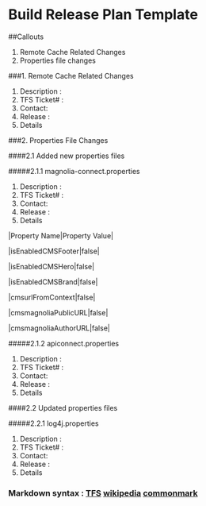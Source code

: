 # Build Release Plan Template

##Callouts
1. Remote Cache Related Changes
2. Properties file changes

###1. Remote Cache Related Changes
1. Description : 
2. TFS Ticket# : 
3. Contact: 
4. Release : 
5. Details

###2. Properties File Changes

####2.1 Added new properties files

#####2.1.1 magnolia-connect.properties
1. Description : 
2. TFS Ticket# : 
3. Contact: 
4. Release : 
5. Details

|Property Name|Property Value|

|isEnabledCMSFooter|false|

|isEnabledCMSHero|false|

|isEnabledCMSBrand|false|

|cmsurlFromContext|false|

|cmsmagnoliaPublicURL|false|

|cmsmagnoliaAuthorURL|false|


#####2.1.2 apiconnect.properties
1. Description : 
2. TFS Ticket# : 
3. Contact: 
4. Release : 
5. Details

####2.2 Updated properties files

#####2.2.1 log4j.properties
1. Description : 
2. TFS Ticket# : 
3. Contact: 
4. Release : 
5. Details






































































### Markdown syntax : [TFS](https://docs.microsoft.com/en-us/vsts/collaborate/markdown-guidance) [wikipedia](https://en.wikipedia.org/wiki/Markdown) [commonmark](http://commonmark.org/help/)
